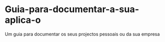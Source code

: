 # Guia-para-documentar-a-sua-aplica-o
Um guia para documentar os seus projectos pessoais ou da sua empresa
